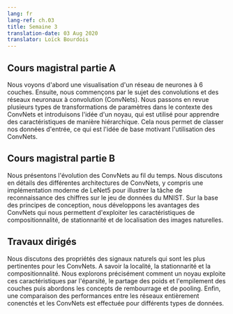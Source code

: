 ```yaml
---
lang: fr
lang-ref: ch.03
title: Semaine 3
translation-date: 03 Aug 2020
translator: Loïck Bourdois
---
```


<!--
## Lecture part A

We first see a visualization of a 6-layer neural network. Next we begin with the topic of Convolutions and Convolution Neural Networks (CNN). We review several types of parameter transformations in the context of CNNs and introduce the idea of a kernel, which is used to learn features in a hierarchical manner. Thereby allowing us to classify our input data which is the basic idea motivating the use of CNNs.
-->


## Cours magistral partie A

Nous voyons d'abord une visualisation d'un réseau de neurones à 6 couches. Ensuite, nous commençons par le sujet des convolutions et des réseaux neuronaux à convolution (ConvNets). Nous passons en revue plusieurs types de transformations de paramètres dans le contexte des ConvNets et introduisons l'idée d'un noyau, qui est utilisé pour apprendre des caractéristiques de manière hiérarchique. Cela nous permet de classer nos données d'entrée, ce qui est l'idée de base motivant l'utilisation des ConvNets.

<!--
## Lecture part B

We give an introduction on how CNNs have evolved over time. We discuss in detail different CNN architectures, including a modern implementation of LeNet5 to exemplify the task of digit recognition on the MNIST dataset. Based on its design principles, we expand on the advantages of CNNs which allows us to exploit the compositionality, stationarity, and locality features of natural images.
-->

## Cours magistral partie B

Nous présentons l'évolution des ConvNets au fil du temps. Nous discutons en détails des différentes architectures de ConvNets, y compris une implémentation moderne de LeNet5 pour illustrer la tâche de reconnaissance des chiffres sur le jeu de données du MNIST. Sur la base des principes de conception, nous développons les avantages des ConvNets qui nous permettent d'exploiter les caractéristiques de compositionnalité, de stationnarité et de localisation des images naturelles.

<!--
## Practicum

Properties of natural signals that are most relevant to CNNs are discussed in more detail, namely: Locality, Stationarity, and Compositionality. We explore precisely how a kernel exploits these features through sparsity, weight sharing and the stacking of layers, as well as motivate the concepts of padding and pooling. Finally, a performance comparison between FCN and CNN was done for different data modalities.
-->

## Travaux dirigés
Nous discutons des propriétés des signaux naturels qui sont les plus pertinentes pour les ConvNets. A savoir la localité, la stationnarité et la compositionnalité. Nous explorons précisément comment un noyau exploite ces caractéristiques par l'éparsité, le partage des poids et l'empilement des couches puis abordons les concepts de rembourrage et de pooling. Enfin, une comparaison des performances entre les réseaux entièrement conenctés et les ConvNets est effectuée pour différents types de données.

